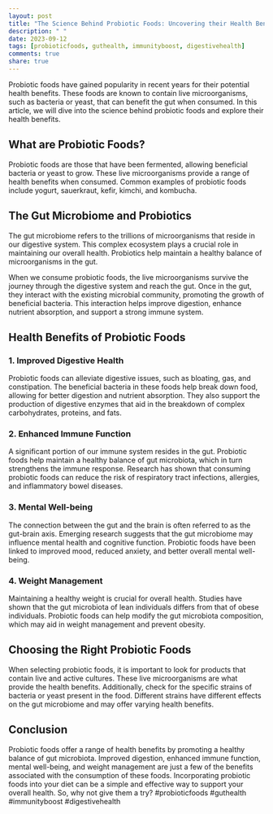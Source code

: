 ```yaml
---
layout: post
title: "The Science Behind Probiotic Foods: Uncovering their Health Benefits"
description: " "
date: 2023-09-12
tags: [probioticfoods, guthealth, immunityboost, digestivehealth]
comments: true
share: true
---
```


Probiotic foods have gained popularity in recent years for their potential health benefits. These foods are known to contain live microorganisms, such as bacteria or yeast, that can benefit the gut when consumed. In this article, we will dive into the science behind probiotic foods and explore their health benefits.

## What are Probiotic Foods?

Probiotic foods are those that have been fermented, allowing beneficial bacteria or yeast to grow. These live microorganisms provide a range of health benefits when consumed. Common examples of probiotic foods include yogurt, sauerkraut, kefir, kimchi, and kombucha.

## The Gut Microbiome and Probiotics

The gut microbiome refers to the trillions of microorganisms that reside in our digestive system. This complex ecosystem plays a crucial role in maintaining our overall health. Probiotics help maintain a healthy balance of microorganisms in the gut.

When we consume probiotic foods, the live microorganisms survive the journey through the digestive system and reach the gut. Once in the gut, they interact with the existing microbial community, promoting the growth of beneficial bacteria. This interaction helps improve digestion, enhance nutrient absorption, and support a strong immune system.

## Health Benefits of Probiotic Foods

### 1. Improved Digestive Health

Probiotic foods can alleviate digestive issues, such as bloating, gas, and constipation. The beneficial bacteria in these foods help break down food, allowing for better digestion and nutrient absorption. They also support the production of digestive enzymes that aid in the breakdown of complex carbohydrates, proteins, and fats.

### 2. Enhanced Immune Function

A significant portion of our immune system resides in the gut. Probiotic foods help maintain a healthy balance of gut microbiota, which in turn strengthens the immune response. Research has shown that consuming probiotic foods can reduce the risk of respiratory tract infections, allergies, and inflammatory bowel diseases.

### 3. Mental Well-being

The connection between the gut and the brain is often referred to as the gut-brain axis. Emerging research suggests that the gut microbiome may influence mental health and cognitive function. Probiotic foods have been linked to improved mood, reduced anxiety, and better overall mental well-being.

### 4. Weight Management

Maintaining a healthy weight is crucial for overall health. Studies have shown that the gut microbiota of lean individuals differs from that of obese individuals. Probiotic foods can help modify the gut microbiota composition, which may aid in weight management and prevent obesity.

## Choosing the Right Probiotic Foods

When selecting probiotic foods, it is important to look for products that contain live and active cultures. These live microorganisms are what provide the health benefits. Additionally, check for the specific strains of bacteria or yeast present in the food. Different strains have different effects on the gut microbiome and may offer varying health benefits.

## Conclusion

Probiotic foods offer a range of health benefits by promoting a healthy balance of gut microbiota. Improved digestion, enhanced immune function, mental well-being, and weight management are just a few of the benefits associated with the consumption of these foods. Incorporating probiotic foods into your diet can be a simple and effective way to support your overall health. So, why not give them a try? #probioticfoods #guthealth #immunityboost #digestivehealth